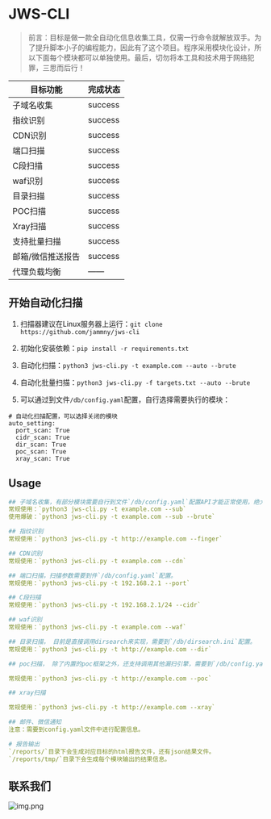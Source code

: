# JWS-CLI  

> 前言：目标是做一款全自动化信息收集工具，仅需一行命令就解放双手。为了提升脚本小子的编程能力，因此有了这个项目。程序采用模块化设计，所以下面每个模块都可以单独使用。最后，切勿将本工具和技术用于网络犯罪，三思而后行！

| 目标功能      | 完成状态    |
|-----------|---------|
| 子域名收集     | success |
| 指纹识别      | success |
| CDN识别     | success |
| 端口扫描      | success |
| C段扫描      | success |
| waf识别     | success |
| 目录扫描      | success |
| POC扫描     | success |
| Xray扫描    | success |
| 支持批量扫描    | success |
| 邮箱/微信推送报告 | success |
| 代理负载均衡    | ——      |

## 开始自动化扫描 
1. 扫描器建议在Linux服务器上运行：`git clone https://github.com/jammny/jws-cli`

2. 初始化安装依赖：`pip install -r requirements.txt`  

3. 自动化扫描：`python3 jws-cli.py -t example.com --auto --brute`  

4. 自动化批量扫描：`python3 jws-cli.py -f targets.txt --auto --brute`

5. 可以通过到文件`/db/config.yaml`配置，自行选择需要执行的模块：
```
# 自动化扫描配置，可以选择关闭的模块
auto_setting:
  port_scan: True
  cidr_scan: True
  dir_scan: True
  poc_scan: True
  xray_scan: True
```

## Usage

```yaml
## 子域名收集，有部分模块需要自行到文件`/db/config.yaml`配置API才能正常使用，绝大部分都是可以免费注册的。
常规使用：`python3 jws-cli.py -t example.com --sub`
使用爆破：`python3 jws-cli.py -t example.com --sub --brute`

## 指纹识别
常规使用：`python3 jws-cli.py -t http://example.com --finger`

## CDN识别
常规使用：`python3 jws-cli.py -t example.com --cdn`

## 端口扫描，扫描参数需要到件`/db/config.yaml`配置。
常规使用：`python3 jws-cli.py -t 192.168.2.1 --port`

## C段扫描
常规使用：`python3 jws-cli.py -t 192.168.2.1/24 --cidr`

## waf识别
常规使用：`python3 jws-cli.py -t example.com --waf`

## 目录扫描， 目前是直接调用dirsearch来实现，需要到`/db/dirsearch.ini`配置。
常规使用：`python3 jws-cli.py -t http://example.com --dir`

## poc扫描， 除了内置的poc框架之外，还支持调用其他漏扫引擎，需要到`/db/config.yaml`配置。

常规使用：`python3 jws-cli.py -t http://example.com --poc`

## xray扫描

常规使用：`python3 jws-cli.py -t http://example.com --xray`

## 邮件、微信通知
注意：需要到config.yaml文件中进行配置信息。

# 报告输出
`/reports/`目录下会生成对应目标的html报告文件，还有json结果文件。
`/reports/tmp/`目录下会生成每个模块输出的结果信息。

```

## 联系我们

![img.png](./img/fighter.jpg)


